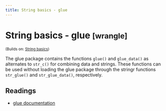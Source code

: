 ```yaml
---
title: String basics - glue
---
```


<!-- Generated automatically from string-basics-2.yml. Do not edit by hand -->

# String basics - glue <small class='wrangle'>[wrangle]</small>
<small>(Builds on: [String basics](string-basics.md))</small>

The glue package contains the functions `glue()` and `glue_data()` as
alternates to `str_c()` for combining data and strings. These functions can be
used without loading the glue package through the stringr functions
`str_glue()` and `str_glue_data()`, respectively.

## Readings

  * [glue documentation](https://github.com/tidyverse/glue)


